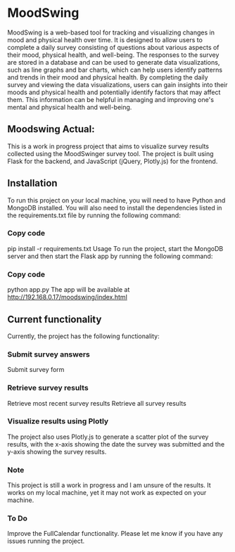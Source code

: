 # MoodSwing
MoodSwing is a web-based tool for tracking and visualizing changes 
in mood and physical health over time. It is designed to allow users 
to complete a daily survey consisting of questions about various aspects 
of their mood, physical health, and well-being. The responses to the 
survey are stored in a database and can be used to generate data 
visualizations, such as line graphs and bar charts, which can help users 
identify patterns and trends in their mood and physical health. 
By completing the daily survey and viewing the data visualizations, 
users can gain insights into their moods and physical health and 
potentially identify factors that may affect them. This information 
can be helpful in managing and improving one's mental and physical 
health and well-being.

## Moodswing Actual:
This is a work in progress project that aims to visualize survey results collected using the MoodSwinger survey tool. The project is built using Flask for the backend, and JavaScript (jQuery, Plotly.js) for the frontend.

## Installation
To run this project on your local machine, you will need to have Python and MongoDB installed. You will also need to install the dependencies listed in the requirements.txt file by running the following command:

### Copy code
pip install -r requirements.txt
Usage
To run the project, start the MongoDB server and then start the Flask app by running the following command:

### Copy code
python app.py
The app will be available at http://192.168.0.17/moodswing/index.html

## Current functionality
Currently, the project has the following functionality:

### Submit survey answers
Submit survey form

### Retrieve survey results
Retrieve most recent survey results
Retrieve all survey results

### Visualize results using Plotly
The project also uses Plotly.js to generate a scatter plot of the survey results, with the x-axis showing the date the survey was submitted and the y-axis showing the survey results.

### Note
This project is still a work in progress and I am unsure of the results. It works on my local machine, yet it may not work as expected on your machine.

### To Do
Improve the FullCalendar functionality.
Please let me know if you have any issues running the project.
